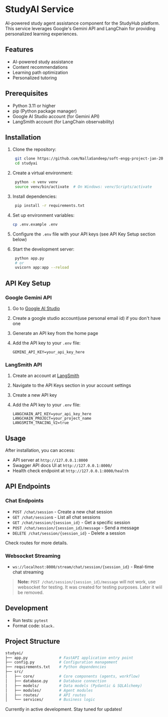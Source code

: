 # StudyAI Service

AI-powered study agent assistance component for the StudyHub platform. This service leverages Google's Gemini API and LangChain for providing personalized learning experiences.

## Features

- AI-powered study assistance 
- Content recommendations
- Learning path optimization
- Personalized tutoring

## Prerequisites

- Python 3.11 or higher
- pip (Python package manager)
- Google AI Studio account (for Gemini API)
- LangSmith account (for LangChain observability)

## Installation

1. Clone the repository:
   ```bash
    git clone https://github.com/NallaSandeep/soft-engg-project-jan-2025-se-Jan-8.git
    cd studyai
   ```

2. Create a virtual environment:
   ```bash
    python -m venv venv
    source venv/bin/activate  # On Windows: venv/Scripts/activate
   ```

3. Install dependencies:
   ```bash
    pip install -r requirements.txt
   ```

3. Set up environment variables:
   ```bash
   cp .env.example .env
   ```

4. Configure the `.env` file with your API keys (see API Key Setup section below)

5. Start the development server:
   ```bash
    python app.py
    # or
    uvicorn app:app --reload
   ```

## API Key Setup

### Google Gemini API

1. Go to [Google AI Studio](https://aistudio.google.com/)
2. Create a google studio account(use personal email id) if you don't have one
3. Generate an API key from the home page
4. Add the API key to your `.env` file:

   ```
   GEMINI_API_KEY=your_api_key_here
   ```

### LangSmith API

1. Create an account at [LangSmith](https://smith.langchain.com/)
2. Navigate to the API Keys section in your account settings
3. Create a new API key
4. Add the API key to your `.env` file:

   ```
   LANGCHAIN_API_KEY=your_api_key_here
   LANGCHAIN_PROJECT=your_project_name
   LANGSMITH_TRACING_V2=true
   ```

## Usage

After installation, you can access:

- API server at `http://127.0.0.1:8000`
- Swagger API docs UI at `http://127.0.0.1:8000/`
- Health check endpoint at `http://127.0.0.1:8000/health`

## API Endpoints
### Chat Endpoints

- `POST /chat/session` - Create a new chat session
- `GET /chat/session`s - List all chat sessions
- `GET /chat/session/{session_id}` - Get a specific session
- `POST /chat/session/{session_id}/message` - Send a message
- `DELETE /chat/session/{session_id}` - Delete a session

Check routes for more details.


### Websocket Streaming

- `ws://localhost:8000/stream/chat/session/{session_id}` - Real-time chat streaming


> **Note:** `POST /chat/session/{session_id}/message` will not work, use websocket for testing. It was created for testing purposes. Later it wiil be removed.

## Development

- Run tests: `pytest`
- Format code: `black.`

## Project Structure

```bash
studyai/
├── app.py              # FastAPI application entry point
├── config.py           # Configuration management
├── requirements.txt    # Python dependencies
├── src/
│   ├── core/           # Core components (agents, workflow)
│   ├── database.py     # Database connection
│   ├── models/         # Data models (Pydantic & SQLAlchemy)
│   ├── modules/        # Agent modules
│   ├── routes/         # API routes
│   └── services/       # Business logic
```

Currently in active development. Stay tuned for updates!
